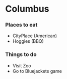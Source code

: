# Columbus

### Places to eat
- CityPlace (American)
- Hoggies (BBQ)
### Things to do
- Visit Zoo
- Go to Bluejackets game
